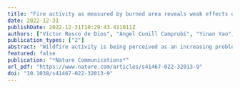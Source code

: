 ```yaml
---
title: "Fire activity as measured by burned area reveals weak effects of ENSO in China"
date: 2022-12-31
publishDate: 2022-12-31T10:29:43.411011Z
authors: ["Víctor Resco de Dios", "Àngel Cunill Camprubí", "Yinan Yao", "Matthias Boer"]
publication_types: ["2"]
abstract: "Wildfire activity is being perceived as an increasing problem in many areas worldwide, but its definition remains elusive and difficult to quantify at large spatial scales. A recent study, based on a comprehensive database of fire occurrences (Wildfire Atlas of China, WFAC)1, concluded that the majority of fire activity in China is concentrated in its tropical and subtropical forests and significantly driven by ENSO. Here we demonstrate that a very different picture emerges when wildfire activity is assessed from burned area instead. Using fire occurrences as the sole indicator of fire activity, particularly to compare regions with markedly different fire regimes, may lead to incomplete descriptions of fire activity with potential implications for fire policy recommendations."
featured: false
publication: "*Nature Communications*"
url_pdf: "https://www.nature.com/articles/s41467-022-32013-9"
doi: "10.1038/s41467-022-32013-9"
---
```


